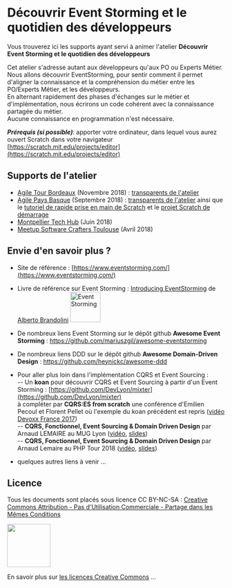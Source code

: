 # Découvrir Event Storming et le quotidien des développeurs

Vous trouverez ici les supports ayant servi à animer l'atelier **Découvrir Event Storming et le quotidien des développeurs**


Cet atelier s'adresse autant aux développeurs qu'aux PO ou Experts Métier.  
Nous allons découvrir EventStorming, pour sentir comment il permet d'aligner la connaissance et la compréhension du métier entre les PO/Experts Métier, et les développeurs.  
En alternant rapidement des phases d'échanges sur le métier et d'implémentation, nous écrirons un code cohérent avec la connaissance partagée du métier.  
Aucune connaissance en programmation n'est nécessaire.

***Prérequis (si possible)***: apporter votre ordinateur, dans lequel vous aurez ouvert Scratch dans votre navigateur [https://scratch.mit.edu/projects/editor](https://scratch.mit.edu/projects/editor)


<!--Cet atelier s'adresse aussi bien à un développeur, un Product Owner qu'à un expert métier.   
En alternant rapidement des phases d'échanges sur le métier et d'implémentation, nous allons :   
- Découvrir EventStorming  
- Sentir comment il permet d'aligner la compréhension des Product Owners, des Experts Métiers et des Programmeurs  
- Voir comment écrire un code cohérent avec la vision partagée du métier  
- Bien nous amuser ...-->


## Supports de l'atelier

* [Agile Tour Bordeaux](http://agiletourbordeaux.fr/) (Novembre 2018) : [transparents de l'atelier](slides/EventStorming_FromScratch_Atbdx_2018.pdf)  
* [Agile Pays Basque](http://agile-paysbasque.fr/) (Septembre 2018) : [transparents de l'atelier](slides/EventStorming_FromScratch_AgilePB_2018.pdf)  ainsi que le [tutoriel de rapide prise en main de Scratch](tutoScratch/Tutoriel_PriseEnMainScratch.pdf) et le [projet Scratch de démarrage](tutoScratch/starting_ES.sb3)
* [Montpellier Tech Hub](https://www.evensi.fr/atelier-event-storming-14-juin-2018-salle-faubourg/258626745) (Juin 2018)
* [Meetup Software Crafters Toulouse](https://www.meetup.com/Software-Crafters-Toulouse/events/249599461/) (Avril 2018)


## Envie d'en savoir plus ?

* Site de référence : [https://www.eventstorming.com/](https://www.eventstorming.com/)

* Livre de référence sur Event Storming : [Introducing EventStorming](https://www.eventstorming.com/book) de [Alberto Brandolini](https://twitter.com/ziobrando) <img src="https://s3.amazonaws.com/titlepages.leanpub.com/introducing_eventstorming/hero?1534150021" alt="Event Storming" width="70"> 

* De nombreux liens Event Storming sur le dépôt github **Awesome Event Storming** : https://github.com/mariuszgil/awesome-eventstorming

* De nombreux liens DDD sur le dépôt github **Awesome Domain-Driven Design** : https://github.com/heynickc/awesome-ddd


* Pour aller plus loin dans l'implémentation CQRS et Event Sourcing :  
-- Un **koan** pour découvrir CQRS et Event Sourcing à partir d'un Event Storming : [https://github.com/DevLyon/mixter](https://github.com/DevLyon/mixter)   
à compléter par **CQRS:ES from scratch** une conférence d'Emilien Pecoul et Florent Pellet où l'exemple du koan précédent est repris ([vidéo Devoxx France 2017](https://www.youtube.com/watch?v=S1V4t7SXXCU))  
-- **CQRS, Fonctionnel, Event Sourcing & Domain Driven Design** par Arnaud LEMAIRE au MUG Lyon ([vidéo](https://www.youtube.com/watch?v=6ZqQOMTWzYs), [slides](https://speakerdeck.com/lilobase/cqrs-fonctionel-event-sourcing-and-domain-driven-design-mug-lyon-2017))  
-- **CQRS, Fonctionnel, Event Sourcing & Domain Driven Design** par Arnaud Lemaire au PHP Tour 2018 ([vidéo](https://www.youtube.com/watch?v=qBLtZN3p3FU), [slides](https://speakerdeck.com/lilobase/ddd-and-cqrs-php-tour-2018))

<!-- à voir :
https://www.youtube.com/ watch?v=zxa4y6eJj_g 
https://www.youtube.com/watch?v=m9tXT_q5odA -->
	


* quelques autres liens à venir ... 



## Licence
Tous les documents sont placés sous licence CC BY-NC-SA :  [Creative Commons
Attribution - Pas d'Utilisation Commerciale - Partage dans les Mêmes Conditions](https://creativecommons.org/licenses/by-nc-sa/4.0/)

<img src="https://licensebuttons.net/l/by-nc-sa/3.0/88x31.png" width="100">

En savoir plus sur [les licences Creative Commons](https://creativecommons.org/licenses/?lang=fr-FR) ...
